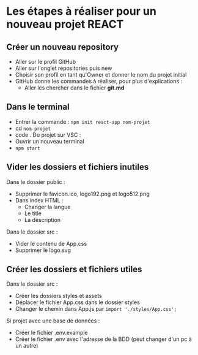 # Les étapes à réaliser pour un nouveau projet REACT

## Créer un nouveau repository

- Aller sur le profil GitHub
- Aller sur l'onglet repositories puis new
- Choisir son profil en tant qu'Owner et donner le nom du projet initial
- GitHub donne les commandes à réaliser, pour plus d'explications :
  - Aller les chercher dans le fichier **git.md**

## Dans le terminal

- Entrer la commande : ```npm init react-app nom-projet```
- cd ```nom-projet```
- code .
Du projet sur VSC :
- Ouvrir un nouveau terminal
- ```npm start```

## Vider les dossiers et fichiers inutiles

Dans le dossier public :
- Supprimer le favicon.ico, logo192.png et logo512.png
- Dans index HTML : 
  - Changer la langue
  - Le title
  - La description

Dans le dossier src :
-	Vider le contenu de App.css
-	Supprimer le logo.svg

## Créer les dossiers et fichiers utiles

Dans le dossier src :
  - Créer les dossiers styles et assets
  - Déplacer le fichier App.css dans le dossier styles
  - Changer le chemin dans App.js par ```import './styles/App.css';```

Si projet avec une base de données :
- Créer le fichier .env.example
- Créer le fichier .env avec l'adresse de la BDD (peut changer d'un pc à un autre)
